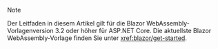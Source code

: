 > [!NOTE]
> Der Leitfaden in diesem Artikel gilt für die Blazor WebAssembly-Vorlagenversion 3.2 oder höher für ASP.NET Core. Die aktuellste Blazor WebAssembly-Vorlage finden Sie unter <xref:blazor/get-started>.
